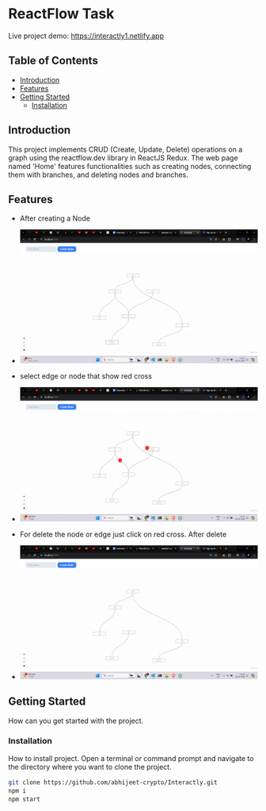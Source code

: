 # ReactFlow Task


Live project demo: https://interactly1.netlify.app

## Table of Contents

- [Introduction](#introduction)
- [Features](#features)
- [Getting Started](#getting-started)
  - [Installation](#installation)



## Introduction

This project implements CRUD (Create, Update, Delete) operations on a graph using the reactflow.dev library in ReactJS Redux. The web page named 'Home' features functionalities such as creating nodes, connecting them with branches, and deleting nodes and branches. 

## Features

- After creating a Node
- ![image](./public/Creating%20Nodes.png)

- select edge or node that show red cross 
- ![image](./public/With%20X%20icon.png)

  
- For delete the node or edge just click on red cross. After delete
- ![image](./public/Delete%20Node.png)


## Getting Started

 How can you get started with the project.

### Installation

 How to install project.
Open a terminal or command prompt and navigate to the directory where you want to clone the project.
```bash
git clone https://github.com/abhijeet-crypto/Interactly.git
npm i
npm start
